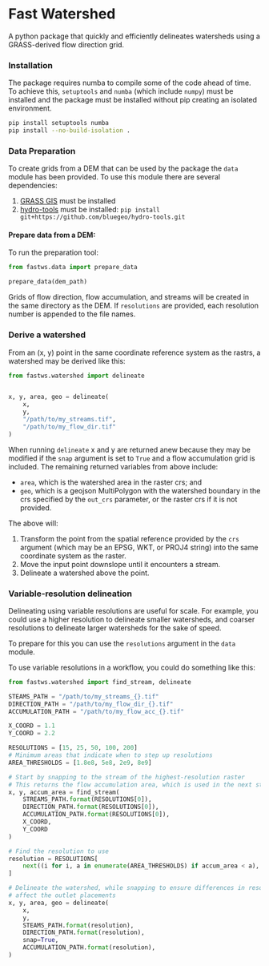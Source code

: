 # Fast Watershed

A python package that quickly and efficiently delineates watersheds using a GRASS-derived
flow direction grid.

### Installation

The package requires numba to compile some of the code ahead of time. To achieve this,
`setuptools` and `numba` (which include `numpy`) must be installed and the package must
be installed without pip creating an isolated environment.

```bash
pip install setuptools numba
pip install --no-build-isolation .
```

### Data Preparation

To create grids from a DEM that can be used by the package the `data` module has been
provided. To use this module there are several dependencies:

1. [GRASS GIS](https://grass.osgeo.org) must be installed
2. [hydro-tools](https://github.com/bluegeo/hydro-tools) must be installed:
`pip install git+https://github.com/bluegeo/hydro-tools.git`

#### Prepare data from a DEM:

To run the preparation tool:

```python
from fastws.data import prepare_data

prepare_data(dem_path)
```

Grids of flow direction, flow accumulation, and streams will be created in
the same directory as the DEM. If `resolutions` are provided, each resolution number
is appended to the file names.

### Derive a watershed

From an (x, y) point in the same coordinate reference system as the rastrs,
a watershed may be derived like this:

```python
from fastws.watershed import delineate


x, y, area, geo = delineate(
    x,
    y,
    "/path/to/my_streams.tif",
    "/path/to/my_flow_dir.tif"
)
```

When running `delineate` x and y are returned anew because they may be modified if the
`snap` argument is set to `True` and a flow accumulation grid is included. The remaining
returned variables from above include:

* `area`, which is the watershed area in the raster crs; and
* `geo`, which is a geojson MultiPolygon with the watershed boundary in the crs
specified by the `out_crs` parameter, or the raster crs if it is not provided.

The above will:

1. Transform the point from the spatial reference provided by the `crs` argument (which may be an EPSG, WKT, or PROJ4
string) into the same coordinate system as the raster.
2. Move the input point downslope until it encounters a stream.
3. Delineate a watershed above the point.

### Variable-resolution delineation

Delineating using variable resolutions are useful for scale. For example, you could
use a higher resolution to delineate smaller watersheds, and coarser resolutions to
delineate larger watersheds for the sake of speed.

To prepare for this you can use the `resolutions` argument in the `data` module.

To use variable resolutions in a workflow, you could do something like this:

```python
from fastws.watershed import find_stream, delineate

STEAMS_PATH = "/path/to/my_streams_{}.tif"
DIRECTION_PATH = "/path/to/my_flow_dir_{}.tif"
ACCUMULATION_PATH = "/path/to/my_flow_acc_{}.tif"

X_COORD = 1.1
Y_COORD = 2.2

RESOLUTIONS = [15, 25, 50, 100, 200]
# Minimum areas that indicate when to step up resolutions
AREA_THRESHOLDS = [1.8e8, 5e8, 2e9, 8e9]

# Start by snapping to the stream of the highest-resolution raster
# This returns the flow accumulation area, which is used in the next step
x, y, accum_area = find_stream(
    STREAMS_PATH.format(RESOLUTIONS[0]),
    DIRECTION_PATH.format(RESOLUTIONS[0]),
    ACCUMULATION_PATH.format(RESOLUTIONS[0]),
    X_COORD,
    Y_COORD
)

# Find the resolution to use
resolution = RESOLUTIONS[
    next((i for i, a in enumerate(AREA_THRESHOLDS) if accum_area < a), -1)
]

# Delineate the watershed, while snapping to ensure differences in resolution do not
# affect the outlet placements
x, y, area, geo = delineate(
    x,
    y,
    STEAMS_PATH.format(resolution),
    DIRECTION_PATH.format(resolution),
    snap=True,
    ACCUMULATION_PATH.format(resolution),
)
```

